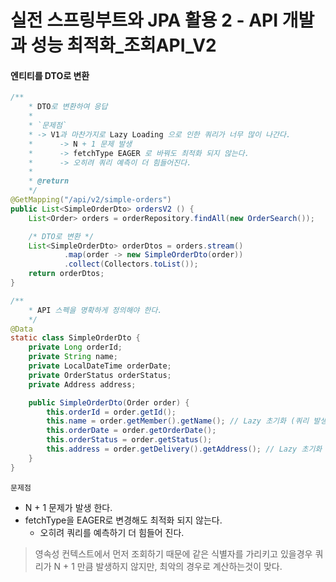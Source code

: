 # 실전 스프링부트와 JPA 활용 2 - API 개발과 성능 최적화_조회API_V2

#### 엔티티를 DTO로 변환
```java
/**
    * DTO로 변환하여 응답
    *
    * `문제점`
    * -> V1과 마찬가지로 Lazy Loading 으로 인한 쿼리가 너무 많이 나간다.
    *      -> N + 1 문제 발생
    *      -> fetchType EAGER 로 바꿔도 최적화 되지 않는다.
    *      -> 오히려 쿼리 예측이 더 힘들어진다.
    *  
    * @return
    */
@GetMapping("/api/v2/simple-orders")
public List<SimpleOrderDto> ordersV2 () {
    List<Order> orders = orderRepository.findAll(new OrderSearch());

    /* DTO로 변환 */
    List<SimpleOrderDto> orderDtos = orders.stream()
            .map(order -> new SimpleOrderDto(order))
            .collect(Collectors.toList());
    return orderDtos;
}

/**
    * API 스펙을 명확하게 정의해야 한다.
    */
@Data
static class SimpleOrderDto {
    private Long orderId;
    private String name;
    private LocalDateTime orderDate;
    private OrderStatus orderStatus;
    private Address address;

    public SimpleOrderDto(Order order) {
        this.orderId = order.getId();
        this.name = order.getMember().getName(); // Lazy 초기화 (쿼리 발생)
        this.orderDate = order.getOrderDate();
        this.orderStatus = order.getStatus();
        this.address = order.getDelivery().getAddress(); // Lazy 초기화 (쿼리 발생)
    }
}
```

`문제점`
- N + 1 문제가 발생 한다.
- fetchType을 EAGER로 변경해도 최적화 되지 않는다.
    - 오히려 쿼리를 예측하기 더 힘들어 진다.

> 영속성 컨텍스트에서 먼저 조회하기 때문에 같은 식별자를 가리키고 있을경우 쿼리가 N + 1 만큼 발생하지 않지만, 최악의 경우로 계산하는것이 맞다.
